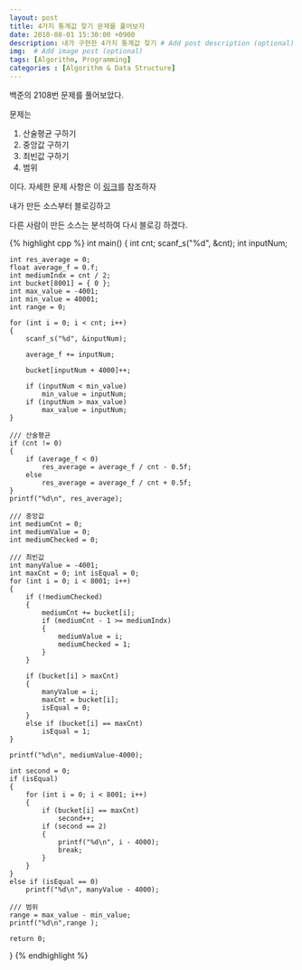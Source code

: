 ```yaml
---
layout: post
title: 4가지 통계값 찾기 문제를 풀어보자
date: 2018-08-01 15:30:00 +0900
description: 내가 구현한 4가지 통계값 찾기 # Add post description (optional)
img:  # Add image post (optional)
tags: [Algorithm, Programming]
categories : [Algorithm & Data Structure]
---
```


백준의 2108번 문제를 풀어보았다.

문제는
1. 산술평균 구하기
2. 중앙값 구하기
3. 최빈값 구하기
4. 범위

이다.
자세한 문제 사항은 이 [링크](https://www.acmicpc.net/problem/2108)를 참조하자

내가 만든 소스부터 블로깅하고

다른 사람이 만든 소스는 분석하여 다시 블로깅 하겠다.

{% highlight cpp %}
int main()
{
	int cnt; scanf_s("%d", &cnt);
	int inputNum;

	int res_average = 0;
	float average_f = 0.f;
	int mediumIndx = cnt / 2;
	int bucket[8001] = { 0 };
	int max_value = -4001;
	int min_value = 40001;
	int range = 0;

	for (int i = 0; i < cnt; i++)
	{
		scanf_s("%d", &inputNum);

		average_f += inputNum;

		bucket[inputNum + 4000]++;
		
		if (inputNum < min_value)
			min_value = inputNum;
		if (inputNum > max_value)
			max_value = inputNum;
	}

	/// 산술평균
	if (cnt != 0)
	{
		if (average_f < 0)
			res_average = average_f / cnt - 0.5f;
		else
			res_average = average_f / cnt + 0.5f;
	}
	printf("%d\n", res_average);

	/// 중앙값
	int mediumCnt = 0;
	int mediumValue = 0;
	int mediumChecked = 0;

	/// 최빈값
	int manyValue = -4001;
	int maxCnt = 0; int isEqual = 0;
	for (int i = 0; i < 8001; i++)
	{
		if (!mediumChecked)
		{
			mediumCnt += bucket[i];
			if (mediumCnt - 1 >= mediumIndx)
			{
				mediumValue = i;
				mediumChecked = 1;
			}
		}

		if (bucket[i] > maxCnt)
		{
			manyValue = i;
			maxCnt = bucket[i];
			isEqual = 0;
		}
		else if (bucket[i] == maxCnt)
			isEqual = 1;
	}

	printf("%d\n", mediumValue-4000);

	int second = 0;
	if (isEqual)
	{
		for (int i = 0; i < 8001; i++)
		{
			if (bucket[i] == maxCnt)
				second++;
			if (second == 2)
			{
				printf("%d\n", i - 4000);
				break;
			}
		}
	}
	else if (isEqual == 0)
		printf("%d\n", manyValue - 4000);

	/// 범위
	range = max_value - min_value;
	printf("%d\n",range );

	return 0;
}
{% endhighlight %}